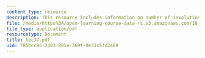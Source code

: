 ```yaml
---
content_type: resource
description: This resource includes information on number of involutions in Sn.
file: /media/https%3A/open-learning-course-data-rc.s3.amazonaws.com/18-315-combinatorial-theory-introduction-to-graph-theory-extremal-and-enumerative-combinatorics-spring-2005/785bcc862403805e369f0e31c5fd2469_lec37.pdf
file_type: application/pdf
resourcetype: Document
title: lec37.pdf
uid: 785bcc86-2403-805e-369f-0e31c5fd2469
---
```

